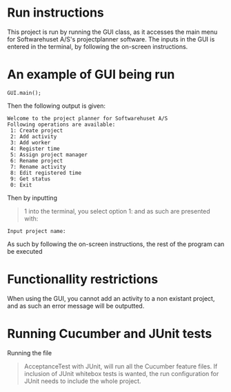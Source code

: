 Run instructions
================
This project is run by running the GUI class, as it accesses the main menu for
Softwarehuset A/S's projectplanner software. The inputs in the GUI is entered
in the terminal, by following the on-screen instructions.

An example of GUI being run
===========================
```
GUI.main();
```
Then the following output is given:
```
Welcome to the project planner for Softwarehuset A/S
Following operations are available: 
 1: Create project 
 2: Add activity 
 3: Add worker 
 4: Register time 
 5: Assign project manager 
 6: Rename project 
 7: Rename activity 
 8: Edit registered time 
 9: Get status
 0: Exit 
```
Then by inputting
> 1
into the terminal, you select option 1: and as such are presented with:
```
Input project name:
```
As such by following the on-screen instructions, the rest of the program 
can be executed

Functionallity restrictions
===========================
When using the GUI, you cannot add an activity to a non existant project,
and as such an error message will be outputted.

Running Cucumber and JUnit tests
================================
Running the file
> AcceptanceTest
with JUnit, will run all the Cucumber feature files.
If inclusion of JUnit whitebox tests is wanted, the run configuration
for JUnit needs to include the whole project.

